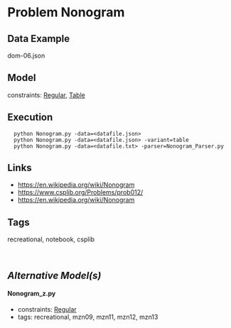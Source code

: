 # Problem Nonogram


## Data Example
  dom-06.json

## Model
  constraints: [Regular](http://pycsp.org/documentation/constraints/Regular), [Table](http://pycsp.org/documentation/constraints/Table)

## Execution
```
  python Nonogram.py -data=<datafile.json>
  python Nonogram.py -data=<datafile.json> -variant=table
  python Nonogram.py -data=<datafile.txt> -parser=Nonogram_Parser.py
```

## Links
  - https://en.wikipedia.org/wiki/Nonogram
  - https://www.csplib.org/Problems/prob012/
  - https://en.wikipedia.org/wiki/Nonogram

## Tags
  recreational, notebook, csplib

<br />

## _Alternative Model(s)_

#### Nonogram_z.py
 - constraints: [Regular](http://pycsp.org/documentation/constraints/Regular)
 - tags: recreational, mzn09, mzn11, mzn12, mzn13
